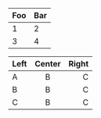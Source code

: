 Foo | Bar
--- | ---
 1  |  2 
 3  |  4 


Left | Center | Right
:--- | :---: | ---:
A  |  B |  C 
B  |  B |  C 
C  |  B |  C 
